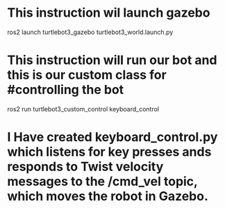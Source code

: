# This instruction wil launch gazebo 
ros2 launch turtlebot3_gazebo turtlebot3_world.launch.py

# This instruction will run our bot and this is our  custom class for #controlling the bot

ros2 run turtlebot3_custom_control keyboard_control


# I Have created keyboard_control.py which listens for key presses ands responds to  Twist velocity messages to the /cmd_vel topic, which moves the robot in Gazebo.

